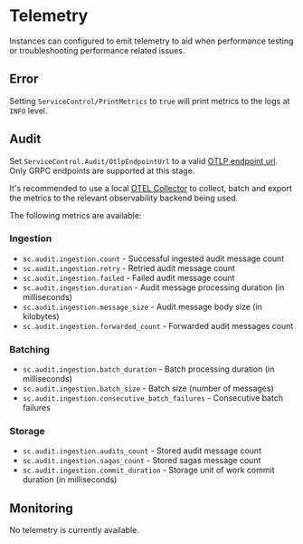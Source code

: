 # Telemetry

Instances can configured to emit telemetry to aid when performance testing or troubleshooting performance related issues.

## Error

Setting `ServiceControl/PrintMetrics` to `true` will print metrics to the logs at `INFO` level.

## Audit

Set `ServiceControl.Audit/OtlpEndpointUrl` to a valid [OTLP endpoint url](https://opentelemetry.io/docs/specs/otel/protocol/exporter/#configuration-options). Only GRPC endpoints are supported at this stage.

It's recommended to use a local [OTEL Collector](https://opentelemetry.io/docs/collector/) to collect, batch and export the metrics to the relevant observability backend being used.

The following metrics are available:

### Ingestion

- `sc.audit.ingestion.count` - Successful ingested audit message count
- `sc.audit.ingestion.retry` - Retried audit message count
- `sc.audit.ingestion.failed` - Failed audit message count
- `sc.audit.ingestion.duration` - Audit message processing duration (in milliseconds)
- `sc.audit.ingestion.message_size` - Audit message body size (in kilobytes)
- `sc.audit.ingestion.forwarded_count` - Forwarded audit messages count

### Batching

- `sc.audit.ingestion.batch_duration` - Batch processing duration (in milliseconds)
- `sc.audit.ingestion.batch_size` - Batch size (number of messages)
- `sc.audit.ingestion.consecutive_batch_failures` - Consecutive batch failures

### Storage

- `sc.audit.ingestion.audits_count` - Stored audit message count
- `sc.audit.ingestion.sagas_count` - Stored sagas message count
- `sc.audit.ingestion.commit_duration` - Storage unit of work commit duration (in milliseconds)

## Monitoring

No telemetry is currently available.
